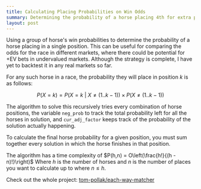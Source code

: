 ```yaml
---
title: Calculating Placing Probabilities on Win Odds
summary: Determining the probability of a horse placing 4th for extra places
layout: post
---
```


Using a group of horse's win probabilities to determine the probability of a horse placing in a single position. This can be useful for comparing the odds for the race in different markets, where there could be potential for +EV bets in undervalued markets. Although the strategy is complete, I have yet to backtest it in any real markets so far.

For any such horse in a race, the probability they will place in position $k$ is as follows:

$$
	P(X=k) = P(X = k\ |\ X \neq (1..k-1)) \times P(X \neq (1..k-1))
$$

The algorithm to solve this recursively tries every combination of horse positions, the variable `neg_prob` to track the total probability left for all the horses in solution, and `cur_adj_factor` keeps track of the probability of the solution actually happening.

To calculate the final horse probability for a given position, you must sum together every solution in which the horse finishes in that position.

The algorithm has a time complexity of $P(h,n) = O\left(\frac{h!}{(h - n)!}\right)$ Where $h$ is the number of horses and $n$ is the number of places you want to calculate up to where $n \leq h$.

<script src="https://gist.github.com/tom-pollak/818f2d1dd21575bc7924bc44feb1d50d.js"></script>

Check out the whole project: [tom-pollak/each-way-matcher](https://github.com/tom-pollak/each-way-matcher)
